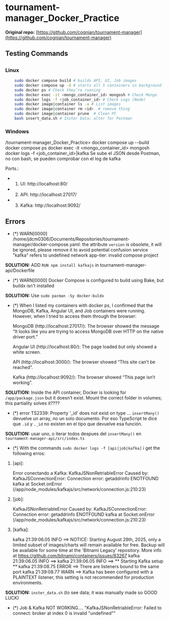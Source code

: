 # tournament-manager_Docker_Practice

**Original repo:** [https://github.com/cognian/tournament-manager](https://github.com/cognian/tournament-manager)  

## Testing Commands
## 
### Linux
```bash
    sudo docker compose build # builds API, UI, Job images
    sudo docker compose up -d # starts all 5 containers in background
    sudo docker ps # Check they’re running
    sudo docker exec -it <mongo_container_id> mongosh # Check Mongo
    sudo docker logs -f <job_container_id> # Check Logs (Node)
    sudo docker image|container ls -a # List images
    sudo docker image|container rm <id>  # remove thing
    sudo docker image|container prune  # Clean PC
    bash insert_data.sh # Inster Data; alter for Postman              
```
### Windows
/tournament-manager_Docker_Practice> 
    docker compose up --build
    docker compose ps
    docker exec -it <mongo_container_id> mongosh
    docker logs -f <job_container_id>|kafka
Se sube el JSON desde Postman, no con bash, se pueden comprobar con el log de kafka


Ports.:
- 1. UI: http://localhost:80/
- 2. API: http://localhost:27017/
- 3. Kafka: http://localhost:9092/




## Errors

- (*) WARN[0000] /home/jdcm0306/Documents/Repositories/tournament-manager/docker-compose.yaml: the attribute `version` is obsolete, it will be ignored, please remove it to avoid potential confusion service "kafka" refers to undefined network app-tier: invalid compose project

**SOLUTION:** ADD ```RUN npm install kafkajs``` in tournament-manager-api/Dockerfile

- (*) WARN[0000] Docker Compose is configured to build using Bake, but buildx isn't installed

**SOLUTION:** Use ```sudo pacman -Sy docker-buldx```

- (*) When I listed my containers with docker ps, I confirmed that the MongoDB, Kafka, Angular UI, and Job containers were running. However, when I tried to access them through the browser:

    MongoDB (http://localhost:27017/):
    The browser showed the message “It looks like you are trying to access MongoDB over HTTP on the native driver port.”

    Angular UI (http://localhost:80/):
    The page loaded but only showed a white screen.

    API (http://localhost:3000/):
    The browser showed “This site can’t be reached”.

    Kafka (http://localhost:9092/):
    The browser showed “This page isn’t working”.

**SOLUTION:** Inside the API container, Docker is looking for ```/app/package.json``` but it doesn’t exist. Mount the correct folder in volumes; this partiality solves it????

- (*) error TS2339: Property '_id' does not exist on type ... `insertMany()` devuelve un array, no un solo documento. Por eso TypeScript te dice que `.id` y `._id` no existen en el tipo que devuelve esa función.

**SOLUTION:** usar uno, o iterar todos despues del  `insertMany()`  en `tournament-manager-api/src/index.ts`

- (*) With the commands ```sudo docker logs -f [api|job|kafka]``` i get the following erros:

1. [api]: 

    Error conectando a Kafka: KafkaJSNonRetriableError Caused by: KafkaJSConnectionError: Connection error: getaddrinfo ENOTFOUND kafka at Socket.onError (/app/node_modules/kafkajs/src/network/connection.js:210:23)

2. [job]:

    KafkaJSNonRetriableError Caused by: KafkaJSConnectionError: Connection error: getaddrinfo ENOTFOUND kafka at Socket.onError (/app/node_modules/kafkajs/src/network/connection.js:210:23)

3. [kafka]:

    kafka 21:39:06.05 INFO  ==> NOTICE: Starting August 28th, 2025, only a limited subset of images/charts will remain available for free. Backup will be available for some time at the 'Bitnami Legacy' repository. More info at https://github.com/bitnami/containers/issues/83267
    kafka 21:39:06.05 INFO  ==> 
    kafka 21:39:06.05 INFO  ==> ** Starting Kafka setup **
    kafka 21:39:08.75 ERROR ==> There are listeners bound to the same port
    kafka 21:39:08.77 WARN  ==> Kafka has been configured with a PLAINTEXT listener, this setting is not recommended for production environments.

**SOLUTION:** `inster_data.sh` (to see data; it was manually made so GOOD LUCK)

- (*) Job & Kafka NOT WORKING.... "KafkaJSNonRetriableError: Failed to connect: broker at index 0 is invalid "undefined""